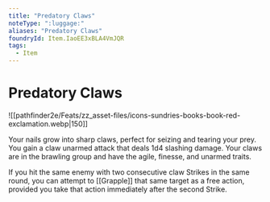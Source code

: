 ```yaml
---
title: "Predatory Claws"
noteType: ":luggage:"
aliases: "Predatory Claws"
foundryId: Item.IaoEE3xBLA4VmJQR
tags:
  - Item
---
```


# Predatory Claws
![[pathfinder2e/Feats/zz_asset-files/icons-sundries-books-book-red-exclamation.webp|150]]

Your nails grow into sharp claws, perfect for seizing and tearing your prey. You gain a claw unarmed attack that deals 1d4 slashing damage. Your claws are in the brawling group and have the agile, finesse, and unarmed traits.

If you hit the same enemy with two consecutive claw Strikes in the same round, you can attempt to [[Grapple]] that same target as a free action, provided you take that action immediately after the second Strike.
